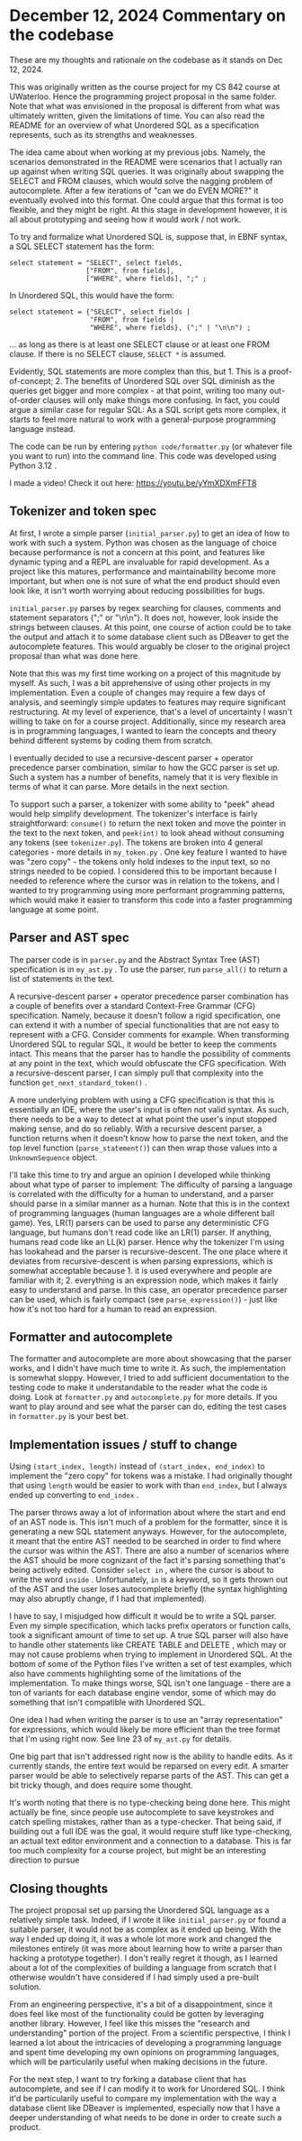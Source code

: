 # December 12, 2024 Commentary on the codebase

These are my thoughts and rationale on the codebase as it stands on Dec 12, 2024.

This was originally written as the course project for my CS 842 course at UWaterloo. Hence the programming project proposal in the same folder. Note that what was envisioned in the proposal is different from what was ultimately written, given the limitations of time. You can also read the README for an overview of what Unordered SQL as a specification represents, such as its strengths and weaknesses.

The idea came about when working at my previous jobs. Namely, the scenarios demonstrated in the README were scenarios that I actually ran up against when writing SQL queries. It was originally about swapping the SELECT and FROM clauses, which would solve the nagging problem of autocomplete. After a few iterations of "can we do EVEN MORE?" it eventually evolved into this format. One could argue that this format is too flexible, and they might be right. At this stage in development however, it is all about prototyping and seeing how it would work / not work.

To try and formalize what Unordered SQL is, suppose that, in EBNF syntax, a SQL SELECT statement has the form:

```
select statement = "SELECT", select fields,
                   ["FROM", from fields],
                   ["WHERE", where fields], ";" ;
```

In Unordered SQL, this would have the form:

```
select statement = {"SELECT", select fields |
                    "FROM", from fields |
                    "WHERE", where fields}, (";" | "\n\n") ;
```

... as long as there is at least one SELECT clause or at least one FROM clause. If there is no SELECT clause, `SELECT *` is assumed. 

Evidently, SQL statements are more complex than this, but 1. This is a proof-of-concept; 2. The benefits of Unordered SQL over SQL diminish as the queries get bigger and more complex - at that point, writing too many out-of-order clauses will only make things more confusing. In fact, you could argue a similar case for regular SQL: As a SQL script gets more complex, it starts to feel more natural to work with a general-purpose programming language instead.

The code can be run by entering `python code/formatter.py` (or whatever file you want to run) into the command line. This code was developed using Python 3.12 .

I made a video! Check it out here: https://youtu.be/yYmXDXmFFT8

## Tokenizer and token spec

At first, I wrote a simple parser (`initial_parser.py`) to get an idea of how to work with such a system. Python was chosen as the language of choice because performance is not a concern at this point, and features like dynamic typing and a REPL are invaluable for rapid development. As a project like this matures, performance and maintainability become more important, but when one is not sure of what the end product should even look like, it isn't worth worrying about reducing possibilities for bugs.

`initial_parser.py` parses by regex searching for clauses, comments and statement separators (";" or "\n\n"). It does not, however, look inside the strings between clauses. At this point, one course of action could be to take the output and attach it to some database client such as DBeaver to get the autocomplete features. This would arguably be closer to the original project proposal than what was done here.

Note that this was my first time working on a project of this magnitude by myself. As such, I was a bit apprehensive of using other projects in my implementation. Even a couple of changes may require a few days of analysis, and seemingly simple updates to features may require significant restructuring. At my level of experience, that's a level of uncertainty I wasn't willing to take on for a course project. Additionally, since my research area is in programming languages, I wanted to learn the concepts and theory behind different systems by coding them from scratch.

I eventually decided to use a recursive-descent parser + operator precedence parser combination, similar to how the GCC parser is set up. Such a system has a number of benefits, namely that it is very flexible in terms of what it can parse. More details in the next section.

To support such a parser, a tokenizer with some ability to "peek" ahead would help simplify development. The tokenizer's interface is fairly straightforward: `consume()` to return the next token and move the pointer in the text to the next token, and `peek(int)` to look ahead without consuming any tokens (see `tokenizer.py`). The tokens are broken into 4 general categories - more details in `my_token.py` . One key feature I wanted to have was "zero copy" - the tokens only hold indexes to the input text, so no strings needed to be copied. I considered this to be important because I needed to reference where the cursor was in relation to the tokens, and I wanted to try programming using more performant programming patterns, which would make it easier to transform this code into a faster programming language at some point.

## Parser and AST spec

The parser code is in `parser.py` and the Abstract Syntax Tree (AST) specification is in `my_ast.py` . To use the parser, run `parse_all()` to return a list of statements in the text.

A recursive-descent parser + operator precedence parser combination has a couple of benefits over a standard Context-Free Grammar (CFG) specification. Namely, because it doesn't follow a rigid specification, one can extend it with a number of special functionalities that are not easy to represent with a CFG. Consider comments for example. When transforming Unordered SQL to regular SQL, it would be better to keep the comments intact. This means that the parser has to handle the possibility of comments at any point in the text, which would obfuscate the CFG specification. With a recursive-descent parser, I can simply pull that complexity into the function `get_next_standard_token()` .

A more underlying problem with using a CFG specification is that this is essentially an IDE, where the user's input is often not valid syntax. As such, there needs to be a way to detect at what point the user's input stopped making sense, and do so reliably. With a recursive descent parser, a function returns when it doesn't know how to parse the next token, and the top level function (`parse_statement()`) can then wrap those values into a `UnknownSequence` object.

I'll take this time to try and argue an opinion I developed while thinking about what type of parser to implement: The difficulty of parsing a language is correlated with the difficulty for a human to understand, and a parser should parse in a similar manner as a human. Note that this is in the context of programming languages (human languages are a whole different ball game). Yes, LR(1) parsers can be used to parse any deterministic CFG language, but humans don't read code like an LR(1) parser. If anything, humans read code like an LL(k) parser. Hence why the tokenizer I'm using has lookahead and the parser is recursive-descent. The one place where it deviates from recursive-descent is when parsing expressions, which is somewhat acceptable because 1. it is used everywhere and people are familiar with it; 2. everything is an expression node, which makes it fairly easy to understand and parse. In this case, an operator precedence parser can be used, which is fairly compact (see `parse_expression()`) - just like how it's not too hard for a human to read an expression.

## Formatter and autocomplete

The formatter and autocomplete are more about showcasing that the parser works, and I didn't have much time to write it. As such, the implementation is somewhat sloppy. However, I tried to add sufficient documentation to the testing code to make it understandable to the reader what the code is doing. Look at `formatter.py` and `autocomplete.py` for more details. If you want to play around and see what the parser can do, editing the test cases in `formatter.py` is your best bet.

## Implementation issues / stuff to change

Using `(start_index, length)` instead of `(start_index, end_index)` to implement the "zero copy" for tokens was a mistake. I had originally thought that using `length` would be easier to work with than `end_index`, but I always ended up converting to `end_index` .

The parser throws away a lot of information about where the start and end of an AST node is. This isn't much of a problem for the formatter, since it is generating a new SQL statement anyways. However, for the autocomplete, it meant that the entire AST needed to be searched in order to find where the cursor was within the AST. There are also a number of scenarios where the AST should be more cognizant of the fact it's parsing something that's being actively edited. Consider `select in` , where the cursor is about to write the word `inside` . Unfortunately, `in` is a keyword, so it gets thrown out of the AST and the user loses autocomplete briefly (the syntax highlighting may also abruptly change, if I had that implemented).

I have to say, I misjudged how difficult it would be to write a SQL parser. Even my simple specification, which lacks prefix operators or function calls, took a significant amount of time to set up. A true SQL parser will also have to handle other statements like CREATE TABLE and DELETE , which may or may not cause problems when trying to implement in Unordered SQL. At the bottom of some of the Python files I've written a set of test examples, which also have comments highlighting some of the limitations of the implementation. To make things worse, SQL isn't one language - there are a ton of variants for each database engine vendor, some of which may do something that isn't compatible with Unordered SQL.

One idea I had when writing the parser is to use an "array representation" for expressions, which would likely be more efficient than the tree format that I'm using right now. See line 23 of `my_ast.py` for details.

One big part that isn't addressed right now is the ability to handle edits. As it currently stands, the entire text would be reparsed on every edit. A smarter parser would be able to selectively reparse parts of the AST. This can get a bit tricky though, and does require some thought.

It's worth noting that there is no type-checking being done here. This might actually be fine, since people use autocomplete to save keystrokes and catch spelling mistakes, rather than as a type-checker. That being said, if building out a full IDE was the goal, it would require stuff like type-checking, an actual text editor environment and a connection to a database. This is far too much complexity for a course project, but might be an interesting direction to pursue

## Closing thoughts

The project proposal set up parsing the Unordered SQL language as a relatively simple task. Indeed, if I wrote it like `initial_parser.py` or found a suitable parser, it would not be as complex as it ended up being. With the way I ended up doing it, it was a whole lot more work and changed the milestones entirely (it was more about learning how to write a parser than hacking a prototype together). I don't really regret it though, as I learned about a lot of the complexities of building a language from scratch that I otherwise wouldn't have considered if I had simply used a pre-built solution.

From an engineering perspective, it's a bit of a disappointment, since it does feel like most of the functionality could be gotten by leveraging another library. However, I feel like this misses the "research and understanding" portion of the project. From a scientific perspective, I think I learned a lot about the intricacies of developing a programming language and spent time developing my own opinions on programming languages, which will be particularily useful when making decisions in the future.

For the next step, I want to try forking a database client that has autocomplete, and see if I can modify it to work for Unordered SQL. I think it'd be particularily useful to compare my implementation with the way a database client like DBeaver is implemented, especially now that I have a deeper understanding of what needs to be done in order to create such a product.
